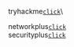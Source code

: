 tryhackme[`click`](tryhackme.md)\

networkplus[`click`](Networkplus.md)\
securityplus[`click`](securityplus.md)
